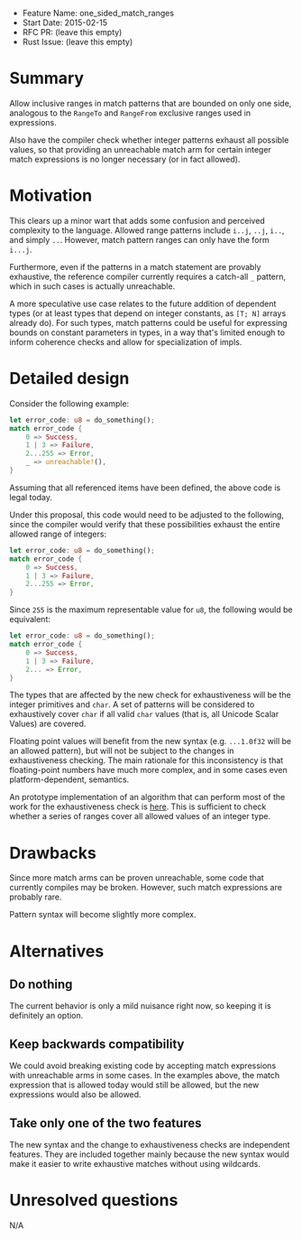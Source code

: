 - Feature Name: one_sided_match_ranges
- Start Date: 2015-02-15
- RFC PR: (leave this empty)
- Rust Issue: (leave this empty)

# Summary

Allow inclusive ranges in match patterns that are bounded on only one side,
analogous to the `RangeTo` and `RangeFrom` exclusive ranges used in expressions.

Also have the compiler check whether integer patterns exhaust all possible
values, so that providing an unreachable match arm for certain integer match
expressions is no longer necessary (or in fact allowed).

# Motivation

This clears up a minor wart that adds some confusion and perceived complexity to
the language. Allowed range patterns include `i..j`, `..j`, `i..`, and simply
`..`.  However, match pattern ranges can only have the form `i...j`.

Furthermore, even if the patterns in a match statement are provably exhaustive,
the reference compiler currently requires a catch-all `_` pattern, which in
such cases is actually unreachable.

A more speculative use case relates to the future addition of dependent types
(or at least types that depend on integer constants, as `[T; N]` arrays already
do). For such types, match patterns could be useful for expressing bounds on
constant parameters in types, in a way that's limited enough to inform coherence
checks and allow for specialization of impls.

# Detailed design

Consider the following example:

```rust
let error_code: u8 = do_something();
match error_code {
    0 => Success,
    1 | 3 => Failure,
    2...255 => Error,
    _ => unreachable!(),
}
```

Assuming that all referenced items have been defined, the above code is legal
today.

Under this proposal, this code would need to be adjusted to the following, since
the compiler would verify that these possibilities exhaust the entire allowed
range of integers:

```rust
let error_code: u8 = do_something();
match error_code {
    0 => Success,
    1 | 3 => Failure,
    2...255 => Error,
}
```

Since `255` is the maximum representable value for `u8`, the following would be
equivalent:

```rust
let error_code: u8 = do_something();
match error_code {
    0 => Success,
    1 | 3 => Failure,
    2... => Error,
}
```

The types that are affected by the new check for exhaustiveness will be the
integer primitives and `char`. A set of patterns will be considered to
exhaustively cover `char` if all valid `char` values (that is, all Unicode
Scalar Values) are covered.

Floating point values will benefit from the new syntax (e.g. `...1.0f32` will be
an allowed pattern), but will not be subject to the changes in exhaustiveness
checking.  The main rationale for this inconsistency is that floating-point
numbers have much more complex, and in some cases even platform-dependent,
semantics.

An prototype implementation of an algorithm that can perform most of the work
for the exhaustiveness check is
[here](https://github.com/quantheory/int_range_check). This is sufficient to
check whether a series of ranges cover all allowed values of an integer type.

# Drawbacks

Since more match arms can be proven unreachable, some code that currently
compiles may be broken. However, such match expressions are probably rare.

Pattern syntax will become slightly more complex.

# Alternatives

## Do nothing

The current behavior is only a mild nuisance right now, so keeping it is
definitely an option.

## Keep backwards compatibility

We could avoid breaking existing code by accepting match expressions with
unreachable arms in some cases. In the examples above, the match expression that
is allowed today would still be allowed, but the new expressions would also be
allowed.

## Take only one of the two features

The new syntax and the change to exhaustiveness checks are independent
features. They are included together mainly because the new syntax would make it
easier to write exhaustive matches without using wildcards.

# Unresolved questions

N/A
